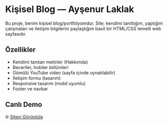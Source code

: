 # Kişisel Blog — Ayşenur Laklak

Bu proje, benim kişisel blog/portfolyomdur. Site; kendimi tanıttığım, yaptığım çalışmaları ve iletişim bilgilerini paylaştığım basit bir HTML/CSS temelli web sayfasıdır.

## Özellikler
- Kendimi tanıtan metinler (Hakkımda)
- Beceriler, hobiler bölümleri
- Gömülü YouTube video (sayfa içinde oynatılabilir)
- İletişim formu (tasarım)
- Responsive tasarım (mobil uyumlu)
- Footer ve navbar

## Canlı Demo
🌐 [Siteyi Görüntüle](https://aysenurlaklak.github.io/kisisel_blog)  



